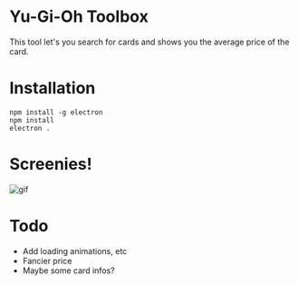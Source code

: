 # Yu-Gi-Oh Toolbox
This tool let's you search for cards and shows you the average price of the card.

# Installation
```
npm install -g electron
npm install
electron .
```

# Screenies!
![gif](http://i.imgur.com/AijoN1L.gif)

# Todo
* Add loading animations, etc
* Fancier price
* Maybe some card infos?